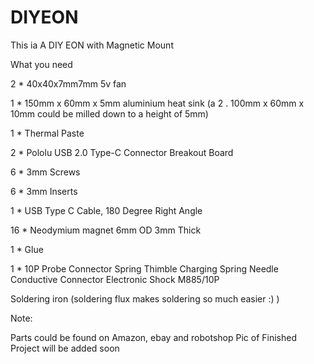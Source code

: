 # DIYEON

This ia A DIY EON with Magnetic Mount

What you need

2  *   40x40x7mm7mm 5v fan

1  *    150mm x 60mm x 5mm aluminium heat sink (a 2 . 100mm x 60mm x 10mm could be milled down to a height of 5mm)

1  *   Thermal Paste

2  *   Pololu USB 2.0 Type-C Connector Breakout Board

6  *   3mm Screws

6  *   3mm Inserts

1  *   USB Type C Cable, 180 Degree Right Angle

16 *  Neodymium magnet 6mm OD 3mm Thick

1  *  Glue

1  * 10P Probe Connector Spring Thimble Charging Spring Needle Conductive Connector Electronic Shock M885/10P

Soldering iron (soldering flux makes soldering so much easier :) )

Note:

Parts could be found on Amazon, ebay and robotshop
Pic of Finished Project will be added soon
